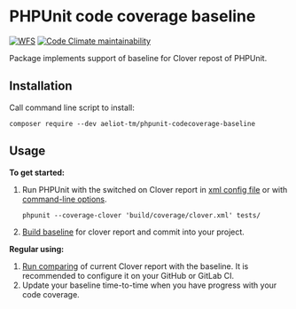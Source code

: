 PHPUnit code coverage baseline
==============================

[![WFS](https://github.com/Aeliot-Tm/phpunit-codecoverage-baseline/actions/workflows/automated_testing.yml/badge.svg?branch=main)](https://github.com/Aeliot-Tm/phpunit-codecoverage-baseline/actions)
[![Code Climate maintainability](https://img.shields.io/codeclimate/maintainability/Aeliot-Tm/phpunit-codecoverage-baseline?label=Maintainability&labelColor=black)](https://codeclimate.com/github/Aeliot-Tm/phpunit-codecoverage-baseline)

Package implements support of baseline for Clover repost of PHPUnit.

Installation
------------

Call command line script to install: 
```shell
composer require --dev aeliot-tm/phpunit-codecoverage-baseline
```

Usage
-----

**To get started:**
1. Run PHPUnit with the switched on Clover report in [xml config file](https://phpunit.readthedocs.io/en/9.5/configuration.html#the-report-element)
   or with [command-line options](https://phpunit.readthedocs.io/en/9.5/textui.html?highlight=clover#command-line-options).
   ```shell
   phpunit --coverage-clover 'build/coverage/clover.xml' tests/
   ```
2. [Build baseline](docs/clover_build_baseline.md) for clover report and commit into your project.

**Regular using:**
1. [Run comparing](docs/clover_compare_with_baseline.md) of current Clover report with the baseline. 
   It is recommended to configure it on your GitHub or GitLab CI.
2. Update your baseline time-to-time when you have progress with your code coverage.
